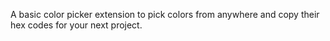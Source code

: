 A basic color picker extension to pick colors from anywhere and copy their hex codes for your next project.
